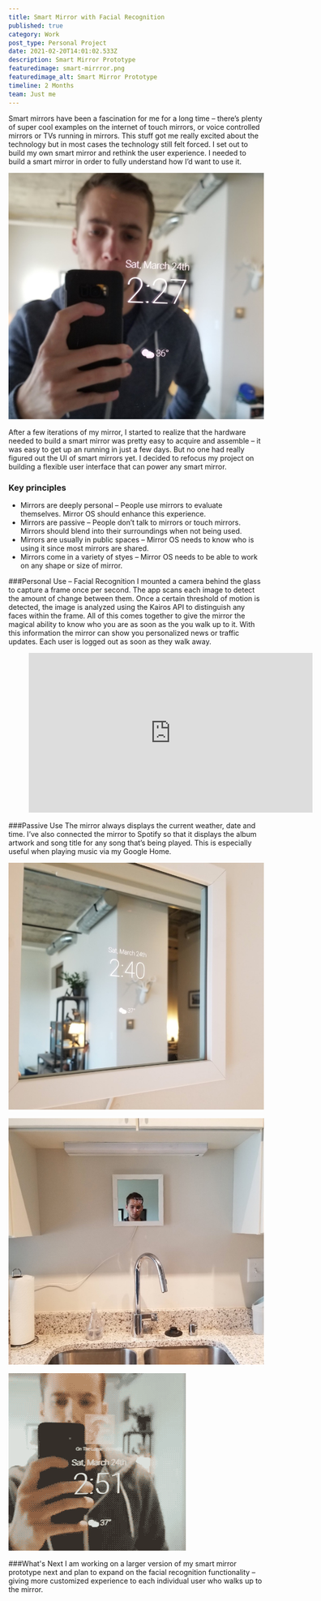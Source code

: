 ```yaml
---
title: Smart Mirror with Facial Recognition
published: true
category: Work
post_type: Personal Project
date: 2021-02-20T14:01:02.533Z
description: Smart Mirror Prototype
featuredimage: smart-mirrror.png
featuredimage_alt: Smart Mirror Prototype
timeline: 2 Months
team: Just me
---
```

Smart mirrors have been a fascination for me for a long time – there’s plenty of super cool examples on the internet of touch mirrors, or voice controlled mirrors or TVs running in mirrors. This stuff got me really excited about the technology but in most cases the technology still felt forced. I set out to build my own smart mirror and rethink the user experience. I needed to build a smart mirror in order to fully understand how I’d want to use it.

![Smart Mirror](image1.jpg "Smart Mirror")

After a few iterations of my mirror, I started to realize that the hardware needed to build a smart mirror was pretty easy to acquire and assemble – it was easy to get up an running in just a few days. But no one had really figured out the UI of smart mirrors yet. I decided to refocus my project on building a flexible user interface that can power any smart mirror.

### Key principles

* Mirrors are deeply personal – People use mirrors to evaluate themselves. Mirror OS should enhance this experience.
* Mirrors are passive – People don’t talk to mirrors or touch mirrors. Mirrors should blend into their surroundings when not being used.
* Mirrors are usually in public spaces – Mirror OS needs to know who is using it since most mirrors are shared.
* Mirrors come in a variety of styes –  Mirror OS needs to be able to work on any shape or size of mirror.

###Personal Use – Facial Recognition
I mounted a camera behind the glass to capture a frame once per second. The app scans each image to detect the amount of change between them. Once a certain threshold of motion is detected, the image is analyzed using the Kairos API to distinguish any faces within the frame. All of this comes together to give the mirror the magical ability to know who you are as soon as the you walk up to it. With this information the mirror can show you personalized news or traffic updates. Each user is logged out as soon as they walk away.

<figure class="content work one super_compressed_width">
    <div class="youtubeWrapper">
        <iframe width="560" height="315" src="https://www.youtube.com/embed/-vpdDDPfPnU?rel=0&amp;showinfo=0" frameborder="0" allow="autoplay; encrypted-media" allowfullscreen></iframe>
    </div>
</figure>

###Passive Use
The mirror always displays the current weather, date and time. I’ve also connected the mirror to Spotify so that it displays the album artwork and song title for any song that’s being played. This is especially useful when playing music via my Google Home.

![Smart Mirror](image2.jpg "Smart Mirror")

![Smart Mirror in Kitchen](image4.jpg "Smart Mirror in Kitchen")

![Smart Mirror Animated](image5.gif "Smart Mirror Animated")

###What's Next
I am working on a larger version of my smart mirror prototype next and plan to expand on the facial recognition functionality – giving more customized experience to each individual user who walks up to the mirror.